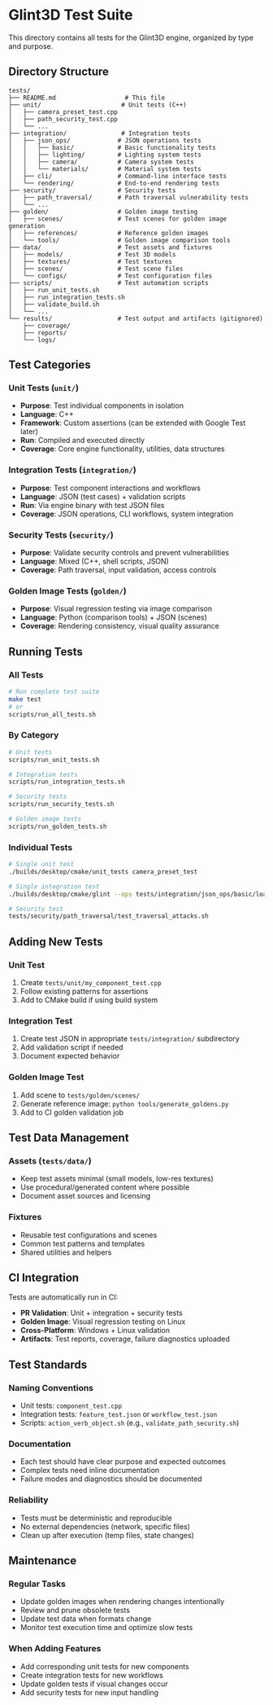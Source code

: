 # Glint3D Test Suite

This directory contains all tests for the Glint3D engine, organized by type and purpose.

## Directory Structure

```
tests/
├── README.md                   # This file
├── unit/                      # Unit tests (C++)
│   ├── camera_preset_test.cpp
│   ├── path_security_test.cpp  
│   └── ...
├── integration/               # Integration tests
│   ├── json_ops/             # JSON operations tests
│   │   ├── basic/            # Basic functionality tests
│   │   ├── lighting/         # Lighting system tests
│   │   ├── camera/           # Camera system tests
│   │   └── materials/        # Material system tests
│   ├── cli/                  # Command-line interface tests
│   └── rendering/            # End-to-end rendering tests
├── security/                 # Security tests
│   ├── path_traversal/       # Path traversal vulnerability tests
│   └── ...
├── golden/                   # Golden image testing
│   ├── scenes/               # Test scenes for golden image generation
│   ├── references/           # Reference golden images
│   └── tools/                # Golden image comparison tools
├── data/                     # Test assets and fixtures
│   ├── models/               # Test 3D models
│   ├── textures/             # Test textures  
│   ├── scenes/               # Test scene files
│   └── configs/              # Test configuration files
├── scripts/                  # Test automation scripts
│   ├── run_unit_tests.sh
│   ├── run_integration_tests.sh
│   ├── validate_build.sh
│   └── ...
└── results/                  # Test output and artifacts (gitignored)
    ├── coverage/
    ├── reports/
    └── logs/
```

## Test Categories

### Unit Tests (`unit/`)
- **Purpose**: Test individual components in isolation
- **Language**: C++
- **Framework**: Custom assertions (can be extended with Google Test later)
- **Run**: Compiled and executed directly
- **Coverage**: Core engine functionality, utilities, data structures

### Integration Tests (`integration/`)
- **Purpose**: Test component interactions and workflows
- **Language**: JSON (test cases) + validation scripts
- **Run**: Via engine binary with test JSON files
- **Coverage**: JSON operations, CLI workflows, system integration

### Security Tests (`security/`)
- **Purpose**: Validate security controls and prevent vulnerabilities
- **Language**: Mixed (C++, shell scripts, JSON)
- **Coverage**: Path traversal, input validation, access controls

### Golden Image Tests (`golden/`)
- **Purpose**: Visual regression testing via image comparison
- **Language**: Python (comparison tools) + JSON (scenes)
- **Coverage**: Rendering consistency, visual quality assurance

## Running Tests

### All Tests
```bash
# Run complete test suite
make test
# or
scripts/run_all_tests.sh
```

### By Category
```bash
# Unit tests
scripts/run_unit_tests.sh

# Integration tests  
scripts/run_integration_tests.sh

# Security tests
scripts/run_security_tests.sh

# Golden image tests
scripts/run_golden_tests.sh
```

### Individual Tests
```bash
# Single unit test
./builds/desktop/cmake/unit_tests camera_preset_test

# Single integration test
./builds/desktop/cmake/glint --ops tests/integration/json_ops/basic/load_object.json

# Security test
tests/security/path_traversal/test_traversal_attacks.sh
```

## Adding New Tests

### Unit Test
1. Create `tests/unit/my_component_test.cpp`
2. Follow existing patterns for assertions
3. Add to CMake build if using build system

### Integration Test  
1. Create test JSON in appropriate `tests/integration/` subdirectory
2. Add validation script if needed
3. Document expected behavior

### Golden Image Test
1. Add scene to `tests/golden/scenes/`
2. Generate reference image: `python tools/generate_goldens.py`
3. Add to CI golden validation job

## Test Data Management

### Assets (`tests/data/`)
- Keep test assets minimal (small models, low-res textures)
- Use procedural/generated content where possible
- Document asset sources and licensing

### Fixtures
- Reusable test configurations and scenes
- Common test patterns and templates
- Shared utilities and helpers

## CI Integration

Tests are automatically run in CI:
- **PR Validation**: Unit + integration + security tests
- **Golden Image**: Visual regression testing on Linux
- **Cross-Platform**: Windows + Linux validation
- **Artifacts**: Test reports, coverage, failure diagnostics uploaded

## Test Standards

### Naming Conventions
- Unit tests: `component_test.cpp`
- Integration tests: `feature_test.json` or `workflow_test.json`
- Scripts: `action_verb_object.sh` (e.g., `validate_path_security.sh`)

### Documentation
- Each test should have clear purpose and expected outcomes
- Complex tests need inline documentation
- Failure modes and diagnostics should be documented

### Reliability
- Tests must be deterministic and reproducible
- No external dependencies (network, specific files)
- Clean up after execution (temp files, state changes)

## Maintenance

### Regular Tasks
- Update golden images when rendering changes intentionally
- Review and prune obsolete tests
- Update test data when formats change
- Monitor test execution time and optimize slow tests

### When Adding Features
- Add corresponding unit tests for new components
- Create integration tests for new workflows
- Update golden tests if visual changes occur
- Add security tests for new input handling